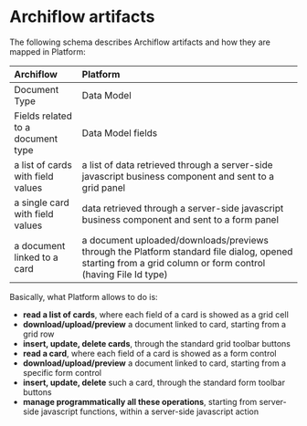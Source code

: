 # Archiflow artifacts

The following schema describes Archiflow artifacts and how they are mapped in Platform:

| **Archiflow** | **Platform** |
| :--- | :--- |
| Document Type | Data Model |
| Fields related to a document type | Data Model fields |
| a list of cards with field values | a list of data retrieved through a server-side javascript business component and sent to a grid panel |
| a single card with field values | data retrieved through a server-side javascript business component and sent to a form panel |
| a document linked to a card | a document uploaded/downloads/previews through the Platform standard file dialog, opened starting from a grid column or form control \(having File Id type\) |

Basically, what Platform allows to do is:

* **read a list of cards**, where each field of a card is showed as a grid cell
* **download/upload/preview** a document linked to card, starting from a grid row
* **insert, update, delete cards**, through the standard grid toolbar buttons
* **read a card**, where each field of a card is showed as a form control
* **download/upload/preview** a document linked to card, starting from a specific form control
* **insert, update, delete** such a card, through the standard form toolbar buttons
* **manage programmatically all these operations**, starting from server-side javascript functions, within a server-side javascript action

